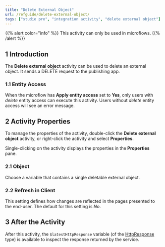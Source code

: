 ```yaml
---
title: "Delete External Object"
url: /refguide/delete-external-object/
tags: ["studio pro", "integration activity", "delete external object"]
---
```


{{% alert color="info" %}}
This activity can only be used in microflows.
{{% /alert %}}

## 1 Introduction

The **Delete external object** activity can be used to delete an external object. It sends a DELETE request to the publishing app.

### 1.1 Entity Access

When the microflow has **Apply entity access** set to **Yes**, only users with *delete* entity access can execute this activity. Users without *delete* entity access will see an error message.

## 2 Activity Properties

To manage the properties of the activity, double-click the **Delete external object** activity, or right-click the activity and select **Properties**. 

Single-clicking on the activity displays the properties in the **Properties** pane.

### 2.1 Object

Choose a variable that contains a single deletable external object.

### 2.2 Refresh in Client

This setting defines how changes are reflected in the pages presented to the end-user. The default for this setting is *No*.

## 3 After the Activity

After this activity, the `$latestHttpResponse` variable (of the [HttpResponse](/refguide/http-request-and-response-entities/#http-response) type) is available to inspect the response returned by the service.
